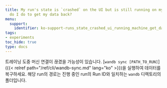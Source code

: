 ```yaml
---
title: My run's state is `crashed` on the UI but is still running on my machine. What
  do I do to get my data back?
menu:
  support:
    identifier: ko-support-runs_state_crashed_ui_running_machine_get_data
tags:
- experiments
toc_hide: true
type: docs
---
```


트레이닝 도중 머신 연결이 끊겼을 가능성이 있습니다. [`wandb sync [PATH_TO_RUN]`]({{< relref path="/ref/cli/wandb-sync.md" lang="ko" >}})을 실행하여 데이터를 복구하세요. 해당 run의 경로는 진행 중인 run의 Run ID와 일치하는 `wandb` 디렉토리의 폴더입니다.
